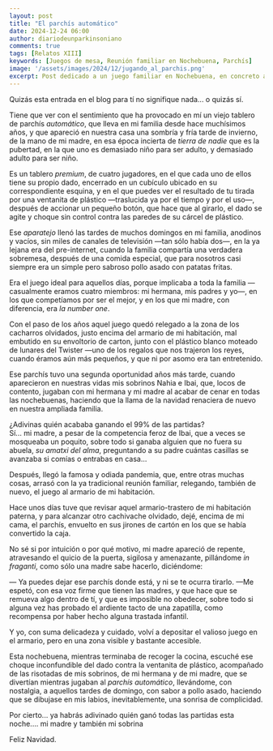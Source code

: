 ```yaml
---
layout: post
title: "El parchís automático"
date: 2024-12-24 06:00
author: diariodeunparkinsoniano
comments: true
tags: [Relatos XIII] 
keywords: [Juegos de mesa, Reunión familiar en Nochebuena, Parchís]
image: '/assets/images/2024/12/jugando_al_parchis.png'
excerpt: Post dedicado a un juego familiar en Nochebuena, en concreto al parchís
---
```

Quizás esta entrada en el blog para tí no signifique nada... o quizás sí.

Tiene que ver con el sentimiento que ha provocado en mí un viejo tablero de parchís *automático*, que lleva en mi familia desde hace muchísimos años, y que apareció en nuestra casa una sombría y fría tarde de invierno, de la mano de mi madre, en esa época incierta de *tierra de nadie* que es la pubertad, en la que uno es demasiado niño para ser adulto, y demasiado adulto para ser niño.

Es un tablero *premium*, de cuatro jugadores, en el que cada uno de ellos tiene su propio dado, encerrado en un cubículo ubicado en su correspondiente esquina, y en el que puedes ver el resultado de tu tirada por una ventanita de plástico —traslucida ya por el tiempo y por el uso—, después de accionar un pequeño botón, que hace que al girarlo, el dado se agite y choque sin control contra las paredes de su cárcel de plástico.

Ese *aparatejo* llenó las tardes de muchos domingos en mi familia, anodinos y vacíos, sin miles de canales de televisión —tan sólo había dos—, en la ya lejana era del pre-internet, cuando la familia compartía una verdadera sobremesa, después de una comida especial, que para nosotros casi siempre era un simple pero sabroso pollo asado con patatas fritas.  

Era el juego ideal para aquellos días, porque implicaba a toda la familia —casualmente eramos cuatro miembros: mi hermana, mis padres y yo—, en los que competíamos por ser el mejor, y en los que mi madre, con diferencia, era *la number one*.

Con el paso de los años aquel juego quedó relegado a la zona de los cacharros olvidados, justo encima del armario de mi habitación, mal embutido en su envoltorio de carton, junto con el plástico blanco moteado de lunares del Twister —uno de los regalos que nos trajeron los reyes, cuando éramos aún más pequeños, y que ni por asomo era tan entretenido.

Ese parchís tuvo una segunda oportunidad años más tarde, cuando aparecieron en nuestras vidas mis sobrinos Nahia e Ibai, que, locos de contento, jugaban con mi hermana y mi madre al acabar de cenar en todas las nochebuenas, haciendo que la llama de la navidad renaciera de nuevo en nuestra ampliada familia.

¿Adivinas quién acababa ganando el 99% de las partidas?  
Sí... mi madre, a pesar de la competencia feroz de Ibai, que a veces se mosqueaba un poquito, sobre todo si ganaba alguien que no fuera su abuela, *su amatxi del alma*, preguntando a su padre cuántas casillas se avanzaba si comías o entrabas en casa...

Después, llegó la famosa y odiada pandemia, que, entre otras muchas cosas, arrasó con la ya tradicional reunión familiar, relegando, también de nuevo, el juego al armario de mi habitación.

Hace unos días tuve que revisar aquel armario-trastero de mi habitación paterna, y para alcanzar otro cachivache olvidado, dejé, encima de mi cama, el parchís, envuelto en sus jirones de cartón en los que se había convertido la caja.

No sé si por intuición o por qué motivo, mi madre apareció de repente, atravesando el quicio de la puerta, sigilosa y amenazante, pillándome *in fraganti*, como sólo una madre sabe hacerlo, diciéndome:

— Ya puedes dejar ese parchís donde está, y ni se te ocurra tirarlo. —Me espetó, con esa voz firme que tienen las madres, y que hace que se remueva algo dentro de tí, y que es imposible no obedecer, sobre todo si alguna vez has probado el ardiente tacto de una zapatilla, como recompensa por haber hecho alguna trastada infantil.

Y yo, con suma delicadeza y cuidado, volví a depositar el valioso juego en el armario, pero en una zona visible y bastante accesible.

Esta nochebuena, mientras terminaba de recoger la cocina, escuché ese choque inconfundible del dado contra la ventanita de plástico, acompañado de las risotadas de mis sobrinos, de mi hermana y de mi madre, que se divertían mientras jugaban al *parchís automático*, llevándome, con nostalgia, a aquellos tardes de domingo, con sabor a pollo asado, haciendo que se dibujase en mis labios, inevitablemente, una sonrisa de complicidad.

Por cierto... ya habrás adivinado quién ganó todas las partidas esta noche.... mi madre y también mi sobrina 

Feliz Navidad.
